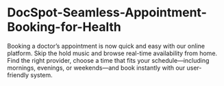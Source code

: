 # DocSpot-Seamless-Appointment-Booking-for-Health
Booking a doctor’s appointment is now quick and easy with our online platform. Skip the hold music and browse real-time availability from home. Find the right provider, choose a time that fits your schedule—including mornings, evenings, or weekends—and book instantly with our user-friendly system.
